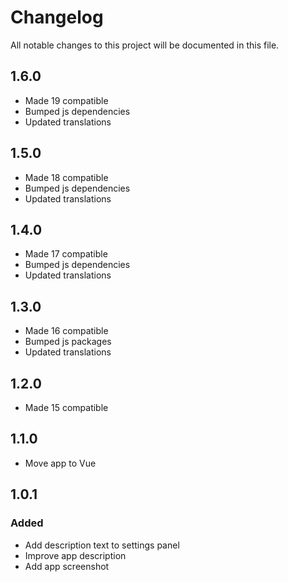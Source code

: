 # Changelog
All notable changes to this project will be documented in this file.

## 1.6.0
- Made 19 compatible
- Bumped js dependencies
- Updated translations

## 1.5.0
- Made 18 compatible
- Bumped js dependencies
- Updated translations

## 1.4.0
- Made 17 compatible
- Bumped js dependencies
- Updated translations

## 1.3.0
- Made 16 compatible
- Bumped js packages
- Updated translations

## 1.2.0
- Made 15 compatible

## 1.1.0
- Move app to Vue

## 1.0.1

### Added

- Add description text to settings panel
- Improve app description
- Add app screenshot
